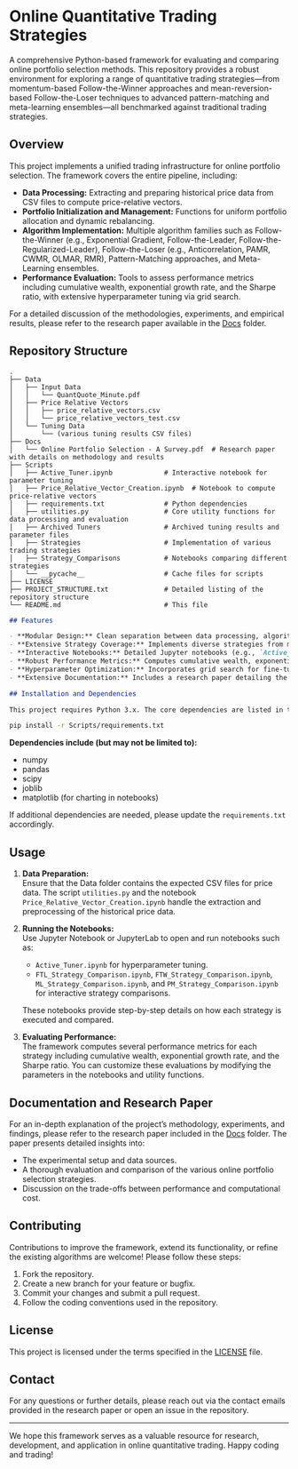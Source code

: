 # Online Quantitative Trading Strategies

A comprehensive Python-based framework for evaluating and comparing online portfolio selection methods. This repository provides a robust environment for exploring a range of quantitative trading strategies—from momentum-based Follow-the-Winner approaches and mean-reversion-based Follow-the-Loser techniques to advanced pattern-matching and meta-learning ensembles—all benchmarked against traditional trading strategies.

## Overview

This project implements a unified trading infrastructure for online portfolio selection. The framework covers the entire pipeline, including:
- **Data Processing:** Extracting and preparing historical price data from CSV files to compute price-relative vectors.
- **Portfolio Initialization and Management:** Functions for uniform portfolio allocation and dynamic rebalancing.
- **Algorithm Implementation:** Multiple algorithm families such as Follow-the-Winner (e.g., Exponential Gradient, Follow-the-Leader, Follow-the-Regularized-Leader), Follow-the-Loser (e.g., Anticorrelation, PAMR, CWMR, OLMAR, RMR), Pattern-Matching approaches, and Meta-Learning ensembles.
- **Performance Evaluation:** Tools to assess performance metrics including cumulative wealth, exponential growth rate, and the Sharpe ratio, with extensive hyperparameter tuning via grid search.

For a detailed discussion of the methodologies, experiments, and empirical results, please refer to the research paper available in the [Docs](Docs/) folder.

## Repository Structure

```plaintext
.
├── Data
│   ├── Input Data
│   │   └── QuantQuote_Minute.pdf
│   ├── Price Relative Vectors
│   │   ├── price_relative_vectors.csv
│   │   └── price_relative_vectors_test.csv
│   └── Tuning Data
│       └── (various tuning results CSV files)
├── Docs
│   └── Online Portfolio Selection - A Survey.pdf  # Research paper with details on methodology and results
├── Scripts
│   ├── Active_Tuner.ipynb             # Interactive notebook for parameter tuning
│   ├── Price_Relative_Vector_Creation.ipynb  # Notebook to compute price-relative vectors
│   ├── requirements.txt               # Python dependencies
│   ├── utilities.py                   # Core utility functions for data processing and evaluation
│   ├── Archived Tuners                # Archived tuning results and parameter files
│   ├── Strategies                     # Implementation of various trading strategies
│   ├── Strategy_Comparisons           # Notebooks comparing different strategies
│   └── __pycache__                    # Cache files for scripts
├── LICENSE
├── PROJECT_STRUCTURE.txt              # Detailed listing of the repository structure
└── README.md                          # This file
```

```markdown
## Features

- **Modular Design:** Clean separation between data processing, algorithm implementation, and performance evaluation.
- **Extensive Strategy Coverage:** Implements diverse strategies from momentum to mean-reversion, as well as ensemble meta-learning methods.
- **Interactive Notebooks:** Detailed Jupyter notebooks (e.g., `Active_Tuner.ipynb`, various strategy comparisons) for hands-on experimentation.
- **Robust Performance Metrics:** Computes cumulative wealth, exponential growth rate, and Sharpe ratio for a standardized evaluation of trading methods.
- **Hyperparameter Optimization:** Incorporates grid search for fine-tuning strategy parameters to maximize key performance metrics.
- **Extensive Documentation:** Includes a research paper detailing the framework’s architecture, methodologies, and empirical findings.

## Installation and Dependencies

This project requires Python 3.x. The core dependencies are listed in the `requirements.txt` file located in the Scripts folder. To install the necessary packages, run:
```

```bash
pip install -r Scripts/requirements.txt

```

**Dependencies include (but may not be limited to):**
- numpy
- pandas
- scipy
- joblib
- matplotlib (for charting in notebooks)

If additional dependencies are needed, please update the `requirements.txt` accordingly.

## Usage

1. **Data Preparation:**  
   Ensure that the Data folder contains the expected CSV files for price data. The script `utilities.py` and the notebook `Price_Relative_Vector_Creation.ipynb` handle the extraction and preprocessing of the historical price data.

2. **Running the Notebooks:**  
   Use Jupyter Notebook or JupyterLab to open and run notebooks such as:
   - `Active_Tuner.ipynb` for hyperparameter tuning.
   - `FTL_Strategy_Comparison.ipynb`, `FTW_Strategy_Comparison.ipynb`, `ML_Strategy_Comparison.ipynb`, and `PM_Strategy_Comparison.ipynb` for interactive strategy comparisons.
   
   These notebooks provide step-by-step details on how each strategy is executed and compared.

3. **Evaluating Performance:**  
   The framework computes several performance metrics for each strategy including cumulative wealth, exponential growth rate, and the Sharpe ratio. You can customize these evaluations by modifying the parameters in the notebooks and utility functions.

## Documentation and Research Paper

For an in-depth explanation of the project’s methodology, experiments, and findings, please refer to the research paper included in the [Docs](Docs/) folder. The paper presents detailed insights into:
- The experimental setup and data sources.
- A thorough evaluation and comparison of the various online portfolio selection strategies.
- Discussion on the trade-offs between performance and computational cost.

## Contributing

Contributions to improve the framework, extend its functionality, or refine the existing algorithms are welcome! Please follow these steps:
1. Fork the repository.
2. Create a new branch for your feature or bugfix.
3. Commit your changes and submit a pull request.
4. Follow the coding conventions used in the repository.

## License

This project is licensed under the terms specified in the [LICENSE](LICENSE) file.

## Contact

For any questions or further details, please reach out via the contact emails provided in the research paper or open an issue in the repository.

---

We hope this framework serves as a valuable resource for research, development, and application in online quantitative trading. Happy coding and trading!

